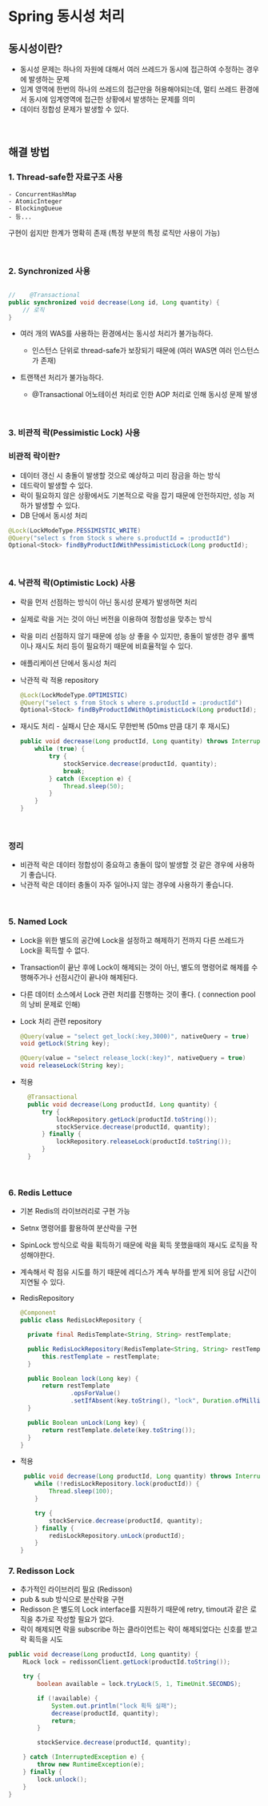 # Spring 동시성 처리

## 동시성이란?

- 동시성 문제는 하나의 자원에 대해서 여러 쓰레드가 동시에 접근하여 수정하는 경우에 발생하는 문제
- 임계 영역에 한번의 하나의 쓰레드의 접근만을 허용해야되는데, 멀티 쓰레드 환경에서 동시에 임계영역에 접근한 상황에서 발생하는 문제를 의미
- 데이터 정합성 문제가 발생할 수 있다.

<br>

## 해결 방법

### 1. Thread-safe한 자료구조 사용
    - ConcurrentHashMap
    - AtomicInteger
    - BlockingQueue
    - 등...

구현이 쉽지만 한계가 명확히 존재 (특정 부분의 특정 로직만 사용이 가능)
  
<br>

### 2. Synchronized 사용
``` java

//    @Transactional
public synchronized void decrease(Long id, Long quantity) {
    // 로직    
}

```

- 여러 개의 WAS를 사용하는 환경에서는 동시성 처리가 불가능하다. 
  - 인스턴스 단위로 thread-safe가 보장되기 때문에 (여러 WAS면 여러 인스턴스가 존재)

- 트랜잭션 처리가 불가능하다.
  - @Transactional 어노테이션 처리로 인한 AOP 처리로 인해 동시성 문제 발생

<br>

### 3. 비관적 락(Pessimistic Lock) 사용

### 비관적 락이란?
- 데이터 갱신 시 충돌이 발생할 것으로 예상하고 미리 잠금을 하는 방식
- 데드락이 발생할 수 있다.
- 락이 필요하지 않은 상황에서도 기본적으로 락을 잡기 때문에 안전하지만, 성능 저하가 발생할 수 있다.
- DB 단에서 동시성 처리

``` java
@Lock(LockModeType.PESSIMISTIC_WRITE)
@Query("select s from Stock s where s.productId = :productId")
Optional<Stock> findByProductIdWithPessimisticLock(Long productId);

```

<br>

### 4. 낙관적 락(Optimistic Lock) 사용
- 락을 먼저 선점하는 방식이 아닌 동시성 문제가 발생하면 처리
- 실제로 락을 거는 것이 아닌 버전을 이용하여 정합성을 맞추는 방식
- 락을 미리 선점하지 않기 때문에 성능 상 좋을 수 있지만, 충돌이 발생한 경우 롤백이나 재시도 처리 등이 필요하기 때문에 비효율적일 수 있다.
- 애플리케이션 단에서 동시성 처리

- 낙관적 락 적용 repository
  ``` java
  @Lock(LockModeType.OPTIMISTIC)
  @Query("select s from Stock s where s.productId = :productId")
  Optional<Stock> findByProductIdWithOptimisticLock(Long productId);
  
  ```

- 재시도 처리 - 실패시 단순 재시도 무한반복 (50ms 만큼 대기 후 재시도)
  ``` java
  public void decrease(Long productId, Long quantity) throws InterruptedException {
      while (true) {
          try {
              stockService.decrease(productId, quantity);
              break;
          } catch (Exception e) {
              Thread.sleep(50);
          }
      }
  }
  
  ```

<br>

### 정리
- 비관적 락은 데이터 정합성이 중요하고 충돌이 많이 발생할 것 같은 경우에 사용하기 좋습니다.
- 낙관적 락은 데이터 충돌이 자주 일어나지 않는 경우에 사용하기 좋습니다.

<br>

### 5. Named Lock
- Lock을 위한 별도의 공간에 Lock을 설정하고 해제하기 전까지 다른 쓰레드가 Lock을 획득할 수 없다.
- Transaction이 끝난 후에 Lock이 해제되는 것이 아닌, 별도의 명령어로 해제를 수행해주거나 선점시간이 끝나야 해제된다.
- 다른 데이터 소스에서 Lock 관련 처리를 진행하는 것이 좋다. ( connection pool의 낭비 문제로 인해)

- Lock 처리 관련 repository
  ``` java
  @Query(value = "select get_lock(:key,3000)", nativeQuery = true)
  void getLock(String key);
  
  @Query(value = "select release_lock(:key)", nativeQuery = true)
  void releaseLock(String key);
  ```

- 적용
  ``` java
    @Transactional
    public void decrease(Long productId, Long quantity) {
        try {
            lockRepository.getLock(productId.toString());
            stockService.decrease(productId, quantity);
        } finally {
            lockRepository.releaseLock(productId.toString());
        }
    }
  ```
  
<br>

### 6. Redis Lettuce
- 기본 Redis의 라이브러리로 구현 가능
- Setnx 명령어를 활용하여 분산락을 구현
- SpinLock 방식으로 락을 획득하기 때문에 락을 획득 못했을때의 재시도 로직을 작성해야한다.
- 계속해서 락 점유 시도를 하기 때문에 레디스가 계속 부하를 받게 되어 응답 시간이 지연될 수 있다.

- RedisRepository
  ``` java
  @Component
  public class RedisLockRepository {

    private final RedisTemplate<String, String> restTemplate;

    public RedisLockRepository(RedisTemplate<String, String> restTemplate) {
        this.restTemplate = restTemplate;
    }

    public Boolean lock(Long key) {
        return restTemplate
                .opsForValue()
                .setIfAbsent(key.toString(), "lock", Duration.ofMillis(3_000));
    }

    public Boolean unLock(Long key) {
        return restTemplate.delete(key.toString());
    }
  }
  ```

- 적용
  ``` java
   public void decrease(Long productId, Long quantity) throws InterruptedException {
      while (!redisLockRepository.lock(productId)) {
          Thread.sleep(100);
      }
  
      try {
          stockService.decrease(productId, quantity);
      } finally {
          redisLockRepository.unLock(productId);
      }
  }
  ```
  
### 7. Redisson Lock
 - 추가적인 라이브러리 필요 (Redisson)
 - pub & sub 방식으로 분산락을 구현
 - Redisson 은 별도의 Lock interface를 지원하기 때문에 retry, timout과 같은 로직을 추가로 작성할 필요가 없다.
 - 락이 해제되면 락을 subscribe 하는 클라이언트는 락이 해제되었다는 신호를 받고 락 획득을 시도

``` java
public void decrease(Long productId, Long quantity) {
    RLock lock = redissonClient.getLock(productId.toString());

    try {
        boolean available = lock.tryLock(5, 1, TimeUnit.SECONDS);

        if (!available) {
            System.out.println("lock 획득 실패");
            decrease(productId, quantity);
            return;
        }

        stockService.decrease(productId, quantity);

    } catch (InterruptedException e) {
        throw new RuntimeException(e);
    } finally {
        lock.unlock();
    }
}
```
